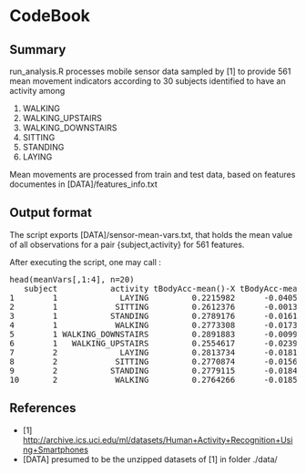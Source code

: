 CodeBook
===========

Summary
-----------
run_analysis.R processes mobile sensor data sampled by [1] to provide 561 mean movement indicators according to 30 subjects identified to have an activity among 
 1. WALKING
 2. WALKING_UPSTAIRS
 3. WALKING_DOWNSTAIRS
 4. SITTING
 5. STANDING
 6. LAYING 

Mean movements are processed from train and test data, based on features documentes in [DATA]/features_info.txt

Output format
-------------

The script exports [DATA]/sensor-mean-vars.txt, that holds the mean value of all observations for a pair {subject,activity} for 561 features.

After executing the script, one may call :

<pre>
head(meanVars[,1:4], n=20)
   subject           activity tBodyAcc-mean()-X tBodyAcc-mean()-Y
1        1             LAYING         0.2215982      -0.040513953
2        1            SITTING         0.2612376      -0.001308288
3        1           STANDING         0.2789176      -0.016137590
4        1            WALKING         0.2773308      -0.017383819
5        1 WALKING_DOWNSTAIRS         0.2891883      -0.009918505
6        1   WALKING_UPSTAIRS         0.2554617      -0.023953149
7        2             LAYING         0.2813734      -0.018158740
8        2            SITTING         0.2770874      -0.015687994
9        2           STANDING         0.2779115      -0.018420827
10       2            WALKING         0.2764266      -0.018594920
</pre>
References
-------------
 * [1] http://archive.ics.uci.edu/ml/datasets/Human+Activity+Recognition+Using+Smartphones
 * [DATA] presumed to be the unzipped datasets of [1] in folder ./data/

